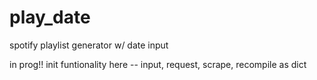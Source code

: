 # play_date
spotify playlist generator w/ date input

in prog!! init funtionality here -- input, request, scrape, recompile as dict 
